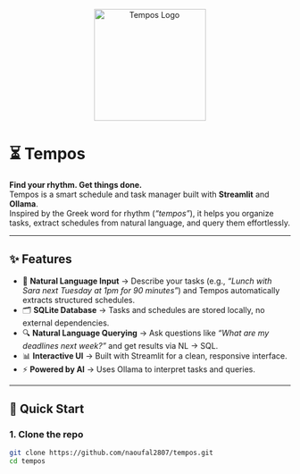 
<p align="center">
  <img src="https://github.com/user-attachments/assets/efc2aaf7-50d7-4b1a-aee7-bccbbf7f6ab5" alt="Tempos Logo" width="200"/>
</p>


# ⏳ Tempos

**Find your rhythm. Get things done.**  
Tempos is a smart schedule and task manager built with **Streamlit** and **Ollama**.  
Inspired by the Greek word for rhythm (*“tempos”*), it helps you organize tasks, extract schedules from natural language, and query them effortlessly.

---

## ✨ Features

- 📝 **Natural Language Input** → Describe your tasks (e.g., *“Lunch with Sara next Tuesday at 1pm for 90 minutes”*) and Tempos automatically extracts structured schedules.  
- 🗂 **SQLite Database** → Tasks and schedules are stored locally, no external dependencies.  
- 🔍 **Natural Language Querying** → Ask questions like *“What are my deadlines next week?”* and get results via NL → SQL.  
- 📊 **Interactive UI** → Built with Streamlit for a clean, responsive interface.  
- ⚡ **Powered by AI** → Uses Ollama to interpret tasks and queries.  

---

## 🚀 Quick Start

### 1. Clone the repo
```bash
git clone https://github.com/naoufal2807/tempos.git
cd tempos

